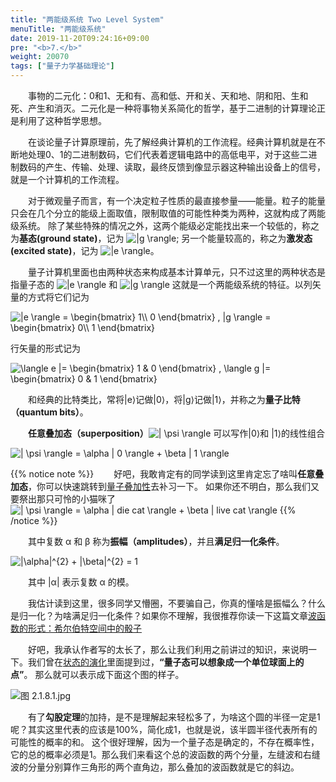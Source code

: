 ```yaml
---
title: "两能级系统 Two Level System"
menuTitle: "两能级系统"
date: 2019-11-20T09:24:16+09:00
pre: "<b>7.</b>"
weight: 20070
tags: ["量子力学基础理论"]
---
```


&emsp;&emsp;事物的二元化：0和1、无和有、高和低、开和关、天和地、阴和阳、生和死、产生和消灭。二元化是一种将事物关系简化的哲学，基于二进制的计算理论正是利用了这种哲学思想。

&emsp;&emsp;在谈论量子计算原理前，先了解经典计算机的工作流程。经典计算机就是在不断地处理0、1的二进制数码，它们代表着逻辑电路中的高低电平，对于这些二进制数码的产生、传输、处理、读取，最终反馈到像显示器这种输出设备上的信号，就是一个计算机的工作流程。

&emsp;&emsp;对于微观量子而言，有一个决定粒子性质的最直接参量——能量。粒子的能量只会在几个分立的能级上面取值，限制取值的可能性种类为两种，这就构成了两能级系统。
除了某些特殊的情况之外，这两个能级必定能找出来一个较低的，称之为**基态(ground state)**，记为
<img src="https://latex.codecogs.com/gif.latex?\inline&space;\dpi{120}&space;|g&space;\rangle" title="|g \rangle" style="margin: auto; display: inline;"/>;
另一个能量较高的，称之为**激发态(excited state)**，记为
<img src="https://latex.codecogs.com/gif.latex?\inline&space;\dpi{120}&space;|e&space;\rangle" title="|e \rangle" style="margin: auto; display: inline;"/>。

&emsp;&emsp;量子计算机里面也由两种状态来构成基本计算单元，只不过这里的两种状态是指量子态的
<img src="https://latex.codecogs.com/gif.latex?\inline&space;\dpi{120}&space;|e&space;\rangle" title="|e \rangle" style="margin: auto; display: inline;"/>
和
<img src="https://latex.codecogs.com/gif.latex?\inline&space;\dpi{120}&space;|g&space;\rangle" title="|g \rangle" style="margin: auto; display: inline;"/>
这就是一个两能级系统的特征。以列矢量的方式将它们记为

<img src="https://latex.codecogs.com/gif.latex?\inline&space;\dpi{150}&space;|e&space;\rangle&space;=&space;\begin{bmatrix}&space;1\\&space;0&space;\end{bmatrix}&space;,&space;|g&space;\rangle&space;=&space;\begin{bmatrix}&space;0\\&space;1&space;\end{bmatrix}" title="|e \rangle = \begin{bmatrix} 1\\ 0 \end{bmatrix} , |g \rangle = \begin{bmatrix} 0\\ 1 \end{bmatrix}" />

行矢量的形式记为

<img src="https://latex.codecogs.com/gif.latex?\inline&space;\dpi{150}&space;\langle&space;e&space;|=&space;\begin{bmatrix}&space;1&space;&&space;0&space;\end{bmatrix}&space;,&space;\langle&space;g&space;|=&space;\begin{bmatrix}&space;0&space;&&space;1&space;\end{bmatrix}" title="\langle e |= \begin{bmatrix} 1 & 0 \end{bmatrix} , \langle g |= \begin{bmatrix} 0 & 1 \end{bmatrix}" />

&emsp;&emsp;和经典的比特类比，常将|e⟩记做|0⟩，将|g⟩记做|1⟩，并称之为**量子比特（quantum bits）**。

&emsp;&emsp;**任意叠加态（superposition）**<img src="https://latex.codecogs.com/gif.latex?\inline&space;\dpi{120}&space;|&space;\psi&space;\rangle" title="| \psi \rangle" style="margin: auto; display: inline;"/> 可以写作|0⟩和 |1⟩的线性组合

<img src="https://latex.codecogs.com/gif.latex?\inline&space;\dpi{150}&space;|&space;\psi&space;\rangle&space;=&space;\alpha&space;|&space;0&space;\rangle&space;&plus;&space;\beta&space;|&space;1&space;\rangle" title="| \psi \rangle = \alpha | 0 \rangle + \beta | 1 \rangle" />

{{% notice note %}}
&emsp;&emsp;好吧，我敢肯定有的同学读到这里肯定忘了啥叫**任意叠加态**，你可以快速跳转到[量子叠加性](/量子力学基础理论/2.1.3-量子叠加性-quantum-superposition/)去补习一下。
如果你还不明白，那么我们又要祭出那只可怜的小猫咪了
<img src="https://latex.codecogs.com/gif.latex?\inline&space;\dpi{150}&space;|&space;\psi&space;\rangle&space;=&space;\alpha&space;|&space;die\ cat&space;\rangle&space;&plus;&space;\beta&space;|&space;live\ cat&space;\rangle" title="| \psi \rangle = \alpha | die cat \rangle + \beta | live cat \rangle" />
{{% /notice %}}

&emsp;&emsp;其中复数 α 和 β 称为**振幅（amplitudes）**，并且**满足归一化条件**。

<img src="https://latex.codecogs.com/gif.latex?\inline&space;\dpi{150}&space;|\alpha|^{2}&space;&plus;&space;|\beta|^{2}&space;=&space;1" title="|\alpha|^{2} + |\beta|^{2} = 1" />

&emsp;&emsp;其中 |α| 表示复数 α 的模。

&emsp;&emsp;我估计读到这里，很多同学又懵圈，不要骗自己，你真的懂啥是振幅么？什么是归一化？为啥满足归一化条件？如果你不理解，我很推荐你读一下这篇文章[波函数的形式：希尔伯特空间中的骰子](https://zhuanlan.zhihu.com/p/52220323)

&emsp;&emsp;好吧，我承认作者写的太长了，那么让我们利用之前讲过的知识，来说明一下。我们曾在[状态的演化](/量子力学基础理论/2.1.4-状态的演化evolution-of-state/)里面提到过，**“量子态可以想象成一个单位球面上的点”**。
那么就可以表示成下面这个图的样子。

![图 2.1.8.1.jpg](/images/图%202.1.8.1.jpg)

&emsp;&emsp;有了**勾股定理**的加持，是不是理解起来轻松多了，为啥这个圆的半径一定是1呢？其实这里代表的应该是100%，简化成1，也就是说，该半圆半径代表所有的可能性的概率的和。
这个很好理解，因为一个量子态是确定的，不存在概率性，它的总的概率必须是1。那么我们来看这个总的波函数的两个分量，左缝波和右缝波的分量分别算作三角形的两个直角边，那么叠加的波函数就是它的斜边。